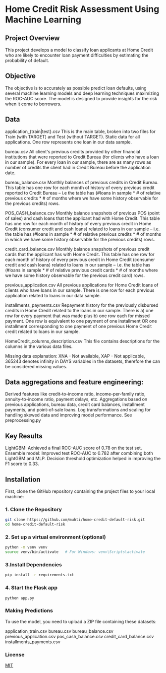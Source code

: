 # Home Credit Risk Assessment Using Machine Learning

## Project Overview

This project develops a model to classify loan applicants at Home Credit who are likely to encounter loan payment difficulties by estimating the probability of default. 

## Objective

The objective is to accurately as possible predict loan defaults, using several machine learning models and deep learning techniques maximizing the ROC-AUC score. 
The model is designed to provide insights for the risk when it come to borrowers.

## Data

application_{train|test}.csv This is the main table, broken into two files for Train (with TARGET) and Test (without TARGET). Static data for all applications. One row represents one loan in our data sample.

bureau.csv All client's previous credits provided by other financial institutions that were reported to Credit Bureau (for clients who have a loan in our sample). For every loan in our sample, there are as many rows as number of credits the client had in Credit Bureau before the application date.

bureau_balance.csv Monthly balances of previous credits in Credit Bureau. This table has one row for each month of history of every previous credit reported to Credit Bureau – i.e the table has (#loans in sample * # of relative previous credits * # of months where we have some history observable for the previous credits) rows.

POS_CASH_balance.csv Monthly balance snapshots of previous POS (point of sales) and cash loans that the applicant had with Home Credit. This table has one row for each month of history of every previous credit in Home Credit (consumer credit and cash loans) related to loans in our sample – i.e. the table has (#loans in sample * # of relative previous credits * # of months in which we have some history observable for the previous credits) rows.

credit_card_balance.csv Monthly balance snapshots of previous credit cards that the applicant has with Home Credit. This table has one row for each month of history of every previous credit in Home Credit (consumer credit and cash loans) related to loans in our sample – i.e. the table has (#loans in sample * # of relative previous credit cards * # of months where we have some history observable for the previous credit card) rows.

previous_application.csv All previous applications for Home Credit loans of clients who have loans in our sample. There is one row for each previous application related to loans in our data sample.

installments_payments.csv Repayment history for the previously disbursed credits in Home Credit related to the loans in our sample. There is a) one row for every payment that was made plus b) one row each for missed payment. One row is equivalent to one payment of one installment OR one installment corresponding to one payment of one previous Home Credit credit related to loans in our sample.

HomeCredit_columns_description.csv This file contains descriptions for the columns in the various data files.

Missing data explanation: XNA - Not available, XAP - Not applicable, 365243 denotes infinity in DAYS variables in the datasets, therefore the can be considered missing values.

## Data aggregations and feature engineering:

Derived features like credit-to-income ratio, income-per-family ratio, annuity-to-income ratio, payment delays, etc.
Aggregations based on previous applications, bureau data, credit card balances, installment payments, and point-of-sale loans.
Log transformations and scaling for handling skewed data and improving model performance.
See preprocessing.py

## Key Results

LightGBM: Achieved a final ROC-AUC score of 0.78 on the test set.
Ensemble model: Improved test ROC-AUC to 0.782 after combining both LightGBM and MLP.
Decision threshold optimization helped in improving the F1 score to 0.33.

## Installation

First, clone the GitHub repository containing the project files to your local machine:

### 1. Clone the Repository

```bash
git clone https://github.com/muhti/home-credit-default-risk.git
cd home-credit-default-risk
```

### 2. Set up a virtual environment (optional)

```bash
python -m venv venv
source venv/bin/activate   # For Windows: venv\Scripts\activate
```

### 3.Install Dependencies

```bash
pip install -r requirements.txt
```

### 4. Start the Flask app

```bash
python app.py
```

### Making Predictions

To use the model, you need to upload a ZIP file containing these datasets:

application_train.csv
bureau.csv
bureau_balance.csv
previous_application.csv
pos_cash_balance.csv
credit_card_balance.csv
installments_payments.csv

### License

[MIT](https://choosealicense.com/licenses/mit/)
